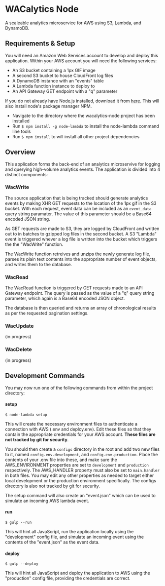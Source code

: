 # WACalytics Node

A scaleable analytics microservice for AWS using S3, Lambda, and DynamoDB.
​
## Requirements & Setup

You will need an Amazon Web Services account to develop and deploy this application. Within your AWS account you will need the following services:
- An S3 bucket containing a 1px GIF image
- A second S3 bucket to house CloudFront log files
- A DynamoDB instance with an "events" table
- A Lambda function instance to deploy to
- An API Gateway GET endpoint with a "q" parameter

If you do not already have Node.js installed, download it from [here](https://nodejs.org/en/). This will also install node's package manager NPM.
​
- Navigate to the directory where the wacalytics-node project has been installed
- Run `$ npm install -g node-lambda` to install the node-lambda command line tools
- Run `$ npm install` to will install all other project dependencies

## Overview

This application forms the back-end of an analytics microservive for logging and querying high-volume analytics events. The application is divided into 4 distinct components:

### WacWrite

The source application that is being tracked should generate analytics events by making XHR GET requests to the location of the 1px gif in the S3 bucket. With each request, event data can be included as an `event_data` query string paramater. The value of this parameter should be a Base64 encoded JSON string.

As GET requests are made to S3, they are logged by CloudFront and written out to in batches to gzipped log files in the second bucket. A S3 "Lambda" event is triggered whever a log file is written into the bucket which triggers the the "WacWrite" function.

The WacWrite function retreives and unzips the newly generate log file, parses its plain text contents into the appropriate number of event objects, and writes them to the database.

### WacRead

The WacRead function is triggered by GET requests made to an API Gateway endpoint. The query is passed as the value of a "q" query string parameter, which again is a Base64 encoded JSON object.

The database is then queried and returns an array of chronological results as per the requested pagination settings.

### WacUpdate

(in progress)

### WacDelete

(in progress)

## Development Commands

You may now run one of the following commands from within the project directory:
​
#### setup

`$ node-lambda setup`

This will create the necessary environment files to authenticate a connection with AWS (.env and deploy.env). Edit these files so that they contain the appropriate credentials for your AWS account. **These files are not tracked by git for security**.

You should then create a `configs` directory in the root and add two new files to it, named `config.env.development`, and `config.env.production`. Place the contents of your .env file into these, and make sure the AWS_ENVIRONMENT properties are set to `development` and `production` respectively. The AWS_HANDLER property must also be set to `main.handler` in both files. You may edit any other properties as needed to target either local development or the production environment specifically. The configs directory is also not tracked by git for security.

The setup command will also create an "event.json" which can be used to simulate an incoming AWS lambda event.

#### run

`$ gulp --run`

This will hint all JavaScript, run the application locally using the "development" config file, and simulate an incoming event using the contents of the "event.json" as the event data.
​
#### deploy

`$ gulp --deploy`

This will hint all JavaScript and deploy the application to AWS using the "production" config file, providing the credentials are correct.